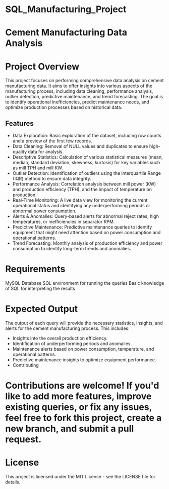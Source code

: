 # SQL_Manufacturing_Project
# Cement Manufacturing Data Analysis
# Project Overview
This project focuses on performing comprehensive data analysis on cement manufacturing data. It aims to offer insights into various aspects of the manufacturing process, including data cleaning, performance analysis, outlier detection, predictive maintenance, and trend forecasting. The goal is to identify operational inefficiencies, predict maintenance needs, and optimize production processes based on historical data.

## Features
- Data Exploration: Basic exploration of the dataset, including row counts and a preview of the first few records.
- Data Cleaning: Removal of NULL values and duplicates to ensure high-quality data for analysis.
- Descriptive Statistics: Calculation of various statistical measures (mean, median, standard deviation, skewness, kurtosis) for key variables such as mill TPH and mill KW.
- Outlier Detection: Identification of outliers using the Interquartile Range (IQR) method to ensure data integrity.
- Performance Analysis: Correlation analysis between mill power (KW) and production efficiency (TPH), and the impact of temperature on production.
- Real-Time Monitoring: A live data view for monitoring the current operational status and identifying any underperforming periods or abnormal power consumption.
- Alerts & Anomalies: Query-based alerts for abnormal reject rates, high temperatures, or inefficiencies in separator RPM.
- Predictive Maintenance: Predictive maintenance queries to identify equipment that might need attention based on power consumption and operational patterns.
- Trend Forecasting: Monthly analysis of production efficiency and power consumption to identify long-term trends and anomalies.
# Requirements
MySQL Database
SQL environment for running the queries
Basic knowledge of SQL for interpreting the results
# Expected Output
The output of each query will provide the necessary statistics, insights, and alerts for the cement manufacturing process.
This includes:
- Insights into the overall production efficiency.
- Identification of underperforming periods and anomalies.
- Maintenance alerts based on power consumption, temperature, and operational patterns.
- Predictive maintenance insights to optimize equipment performance.
- Contributing
# Contributions are welcome! If you'd like to add more features, improve existing queries, or fix any issues, feel free to fork this project, create a new branch, and submit a pull request.

# License
This project is licensed under the MIT License - see the LICENSE file for details.

